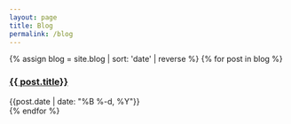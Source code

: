 ```yaml
---
layout: page
title: Blog
permalink: /blog
---
```


<div>
  {% assign blog = site.blog | sort: 'date' | reverse %}
  {% for post in blog %}
    <div class="py-1">
      <h3><a href="{{site.baseurl}}{{ post.url }}">{{ post.title}}</a></h3>
      <div class="text-sm text-gray-400">{{post.date | date: "%B %-d, %Y"}}</div>
    </div>
  {% endfor %}
</div>

